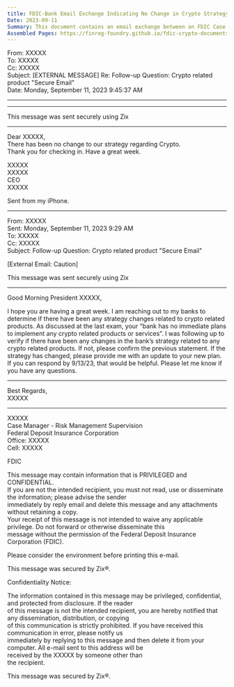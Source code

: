 ```yaml
---
title: FDIC-Bank Email Exchange Indicating No Change in Crypto Strategy
Date: 2023-09-11
Summary: This document contains an email exchange between an FDIC Case Manager and a bank CEO regarding crypto-related activities. The FDIC representative follows up with the bank to determine if there have been any changes to the bank's strategy regarding crypto-related products, referencing a previous statement from the last examination that the "bank has no immediate plans to implement any crypto related products or services." The bank CEO responds confirming that there has been no change to their strategy regarding crypto. (AI-generated)
Assembled Pages: https://finreg-foundry.github.io/fdic-crypto-documents//assets/assembled_pages/document_42507.pdf
---
```

From: XXXXX  
To: XXXXX  
Cc: XXXXX  
Subject: [EXTERNAL MESSAGE] Re: Follow-up Question: Crypto related product "Secure Email"  
Date: Monday, September 11, 2023 9:45:37 AM  

---


---

This message was sent securely using Zix

---

Dear XXXXX,  
There has been no change to our strategy regarding Crypto.  
Thank you for checking in. Have a great week.  

XXXXX  
XXXXX  
CEO  
XXXXX  

Sent from my iPhone.

---

From: XXXXX  
Sent: Monday, September 11, 2023 9:29 AM  
To: XXXXX  
Cc: XXXXX  
Subject: Follow-up Question: Crypto related product "Secure Email"  

[External Email: Caution]

This message was sent securely using Zix

---

Good Morning President XXXXX,

I hope you are having a great week. I am reaching out to my banks to determine if there have been any strategy changes related to crypto related products. As discussed at the last exam, your “bank has no immediate plans to implement any crypto related products or services”. I was following up to verify if there have been any changes in the bank’s strategy related to any crypto related products. If not, please confirm the previous statement. If the strategy has changed, please provide me with an update to your new plan. If you can respond by 9/13/23, that would be helpful. Please let me know if you have any questions.

---

Best Regards,  
XXXXX  

-----  
XXXXX  
Case Manager - Risk Management Supervision  
Federal Deposit Insurance Corporation  
Office: XXXXX  
Cell: XXXXX  

FDIC  

This message may contain information that is PRIVILEGED and CONFIDENTIAL.  
If you are not the intended recipient, you must not read, use or disseminate the information; please advise the sender  
immediately by reply email and delete this message and any attachments without retaining a copy.  
Your receipt of this message is not intended to waive any applicable privilege. Do not forward or otherwise disseminate this  
message without the permission of the Federal Deposit Insurance Corporation (FDIC).  

Please consider the environment before printing this e-mail.  

This message was secured by Zix®.  

Confidentiality Notice:  

The information contained in this message may be privileged, confidential, and protected from disclosure. If the reader  
of this message is not the intended recipient, you are hereby notified that any dissemination, distribution, or copying  
of this communication is strictly prohibited. If you have received this communication in error, please notify us  
immediately by replying to this message and then delete it from your computer. All e-mail sent to this address will be  
received by the XXXXX by someone other than  
the recipient.  

This message was secured by Zix®.